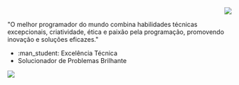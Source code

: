 <div align="right">
  <img src="https://media.giphy.com/media/Uaxj062PavgqZRhVkS/giphy.gif">
</div>

<div>
  <p>"O melhor programador do mundo combina habilidades técnicas excepcionais, criatividade, ética e paixão pela programação, promovendo inovação e soluções eficazes."</p>

<ul>
  <li> :man_student: Excelência Técnica</li>
  <li>Solucionador de Problemas Brilhante</li>
</ul>
</div>

<a href="#">
<img src="https://img.shields.io/badge/meu_linkedin-0A66C2?style=for-the-badge&logo=linkedin&logoColor=white"/>
</a>

